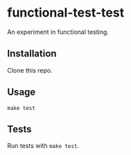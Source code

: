 functional-test-test
====================

An experiment in functional testing.

Installation
------------

Clone this repo.

Usage
-----

    make test

Tests
-----

Run tests with `make test`.


